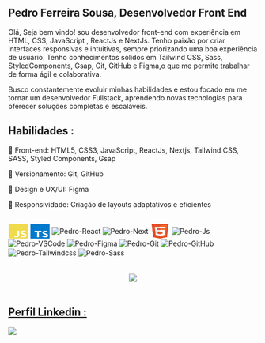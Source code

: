 
## Pedro Ferreira Sousa, Desenvolvedor Front End

<p> Olá, Seja bem vindo! sou desenvolvedor front-end com experiência em HTML, CSS, JavaScript , ReactJs e NextJs.
  Tenho paixão por criar interfaces responsivas e intuitivas, sempre priorizando uma boa experiência de usuário. 
  Tenho conhecimentos sólidos em Tailwind CSS, Sass, StyledComponents, Gsap, Git, GitHub e Figma,o que me permite 
  trabalhar de forma ágil e colaborativa.

Busco constantemente evoluir minhas habilidades e estou focado em me tornar um desenvolvedor Fullstack,
aprendendo novas tecnologias para oferecer soluções completas e escaláveis.

## Habilidades :

🔹 Front-end: HTML5, CSS3, JavaScript, ReactJs, Nextjs, Tailwind CSS,  SASS, Styled Components, Gsap

🔹 Versionamento: Git, GitHub

🔹 Design e UX/UI: Figma

🔹 Responsividade: Criação de layouts adaptativos e eficientes
</p>

<div style="display: inline_block"><br>
  <img align="center" alt="Pedro-Js" height="30" width="40" src="https://raw.githubusercontent.com/devicons/devicon/master/icons/javascript/javascript-plain.svg">
  <img align="center" alt="Pedro-Ts" height="30" width="40" src="https://raw.githubusercontent.com/devicons/devicon/master/icons/typescript/typescript-plain.svg" />
  <img align="center" alt="Pedro-React" height="30" width="40" src="https://cdn.jsdelivr.net/gh/devicons/devicon@latest/icons/react/react-original-wordmark.svg">
  <img align="center" alt="Pedro-Next" height="30" width="40" src="https://cdn.jsdelivr.net/gh/devicons/devicon@latest/icons/nextjs/nextjs-original.svg" />
  <img align="center" alt="Pedro-HTML" height="30" width="40" src="https://raw.githubusercontent.com/devicons/devicon/master/icons/html5/html5-original.svg">
  <img align="center" alt="Pedro-Js" height="30" width="40" src="https://cdn.jsdelivr.net/gh/devicons/devicon@latest/icons/css3/css3-original.svg">
  <img align="center" alt="Pedro-VSCode" height="30" width="40" src="https://cdn.jsdelivr.net/gh/devicons/devicon/icons/vscode/vscode-original.svg">
  <img align="center" alt="Pedro-Figma" height="30" width="40" src="https://cdn.jsdelivr.net/gh/devicons/devicon/icons/figma/figma-original.svg">
  <img align="center" alt="Pedro-Git" height="30" width="40" src="https://cdn.jsdelivr.net/gh/devicons/devicon/icons/git/git-original-wordmark.svg">
  <img align="center" alt="Pedro-GitHub" height="30" width="40" src="https://cdn.jsdelivr.net/gh/devicons/devicon/icons/github/github-original-wordmark.svg">
  <img align="center" alt="Pedro-Tailwindcss" height="30" width="40" src="https://cdn.jsdelivr.net/gh/devicons/devicon@latest/icons/tailwindcss/tailwindcss-original.svg">
  <img align="center" alt="Pedro-Sass" height="30" width="40" src="https://cdn.jsdelivr.net/gh/devicons/devicon@latest/icons/sass/sass-original.svg" />
</div> <br><br>

<div align="center">
  <a href="https://github.com/pedroferreirasousa">
  <img height="180em" src="https://github-readme-stats.vercel.app/api/top-langs/?username=pedroferreirasousa&layout=compact&langs_count=7&theme=dark"/>
</div> <br>


## Perfil Linkedin :
  <a href="https://www.linkedin.com/in/pedrofsousa" target="_blank"><img src="https://img.shields.io/badge/-LinkedIn-%230077B5?style=for-the-badge&logo=linkedin&logoColor=white" target="_blank"></a> 
